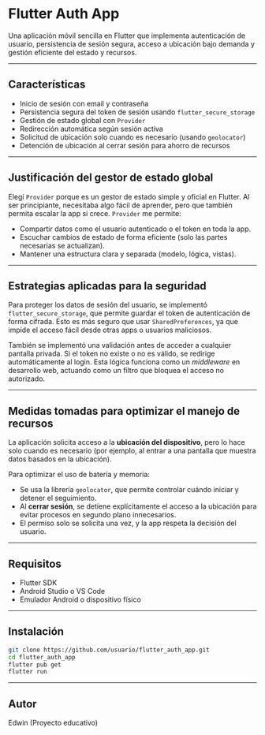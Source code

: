# Flutter Auth App

Una aplicación móvil sencilla en Flutter que implementa autenticación de usuario, persistencia de sesión segura, acceso a ubicación bajo demanda y gestión eficiente del estado y recursos.

---

## Características

- Inicio de sesión con email y contraseña
- Persistencia segura del token de sesión usando `flutter_secure_storage`
- Gestión de estado global con `Provider`
- Redirección automática según sesión activa
- Solicitud de ubicación solo cuando es necesario (usando `geolocator`)
- Detención de ubicación al cerrar sesión para ahorro de recursos

---

## Justificación del gestor de estado global

Elegí `Provider` porque es un gestor de estado simple y oficial en Flutter. Al ser principiante, necesitaba algo fácil de aprender, pero que también permita escalar la app si crece. `Provider` me permite:

- Compartir datos como el usuario autenticado o el token en toda la app.
- Escuchar cambios de estado de forma eficiente (solo las partes necesarias se actualizan).
- Mantener una estructura clara y separada (modelo, lógica, vistas).

---

## Estrategias aplicadas para la seguridad

Para proteger los datos de sesión del usuario, se implementó `flutter_secure_storage`, que permite guardar el token de autenticación de forma cifrada. Esto es más seguro que usar `SharedPreferences`, ya que impide el acceso fácil desde otras apps o usuarios maliciosos.

También se implementó una validación antes de acceder a cualquier pantalla privada. Si el token no existe o no es válido, se redirige automáticamente al login. Esta lógica funciona como un *middleware* en desarrollo web, actuando como un filtro que bloquea el acceso no autorizado.

---

## Medidas tomadas para optimizar el manejo de recursos

La aplicación solicita acceso a la **ubicación del dispositivo**, pero lo hace solo cuando es necesario (por ejemplo, al entrar a una pantalla que muestra datos basados en la ubicación).

Para optimizar el uso de batería y memoria:

- Se usa la librería `geolocator`, que permite controlar cuándo iniciar y detener el seguimiento.
- Al **cerrar sesión**, se detiene explícitamente el acceso a la ubicación para evitar procesos en segundo plano innecesarios.
- El permiso solo se solicita una vez, y la app respeta la decisión del usuario.

---

## Requisitos

- Flutter SDK
- Android Studio o VS Code
- Emulador Android o dispositivo físico

---

## Instalación

```bash
git clone https://github.com/usuario/flutter_auth_app.git
cd flutter_auth_app
flutter pub get
flutter run
```

---

## Autor

Edwin (Proyecto educativo)
